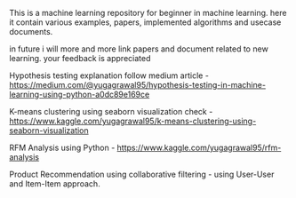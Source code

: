 This is a machine learning repository for beginner in machine learning. here it contain various examples, papers, implemented algorithms and usecase documents.

in future i will more and more link papers and document related to new learning. your feedback is appreciated

Hypothesis testing explanation follow medium article - https://medium.com/@yugagrawal95/hypothesis-testing-in-machine-learning-using-python-a0dc89e169ce

K-means clustering using seaborn visualization check - https://www.kaggle.com/yugagrawal95/k-means-clustering-using-seaborn-visualization

RFM Analysis using Python - https://www.kaggle.com/yugagrawal95/rfm-analysis

Product Recommendation using collaborative filtering - using User-User and Item-Item approach.
